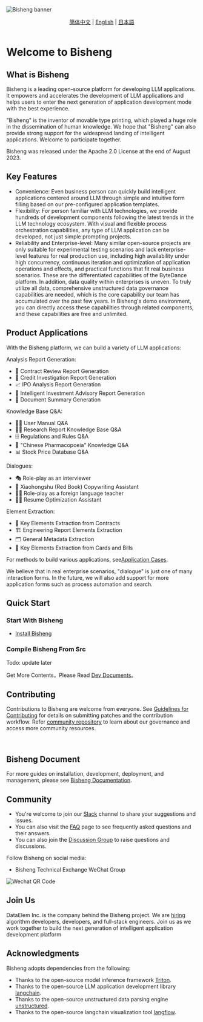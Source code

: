 <img src="https://www.dataelem.com/nstatic/bisheng.png" alt="Bisheng banner">

<p align="center">
  <a href="./README.md">简体中文</a> |
  <a href="./README_ENG.md">English</a> |
  <a href="./README_JPN.md">日本語</a>
</p>


<div class="column" align="middle">
  <!-- <a href="https://bisheng.slack.com/join/shared_invite/"> -->
    <!-- <img src="https://img.shields.io/badge/Join-Slack-orange" alt="join-slack"/> -->
  </a>
  <!-- <img src="https://img.shields.io/github/license/bisheng-io/bisheng" alt="license"/> -->
  <!-- <img src="https://img.shields.io/docker/pulls/bisheng-io/bisheng" alt="docker-pull-count" /> -->
</div>

# Welcome to Bisheng

## What is Bisheng

Bisheng is a leading open-source platform for developing LLM applications. It empowers and accelerates the development of LLM applications and helps users to enter the next generation of application development mode with the best experience.

"Bisheng" is the inventor of movable type printing, which played a huge role in the dissemination of human knowledge. We hope that "Bisheng" can also provide strong support for the widespread landing of intelligent applications. Welcome to participate together.

Bisheng was released under the Apache 2.0 License at the end of August 2023.


## Key Features

- Convenience: Even business person can quickly build intelligent applications centered around LLM through simple and intuitive form filling based on our pre-configured application templates.
- Flexibility: For person familiar with LLM technologies, we provide hundreds of development components following the latest trends in the LLM technology ecosystem. With visual and flexible process orchestration capabilities, any type of LLM application can be developed, not just simple prompting projects.
- Reliability and Enterprise-level: Many similar open-source projects are only suitable for experimental testing scenarios and lack enterprise-level features for real production use, including high availability under high concurrency, continuous iteration and optimization of application operations and effects, and practical functions that fit real business scenarios. These are the differentiated capabilities of the ByteDance platform. In addition, data quality within enterprises is uneven. To truly utilize all data, comprehensive unstructured data governance capabilities are needed, which is the core capability our team has accumulated over the past few years. In Bisheng's demo environment, you can directly access these capabilities through related components, and these capabilities are free and unlimited.


## Product Applications

With the Bisheng platform, we can build a variety of LLM applications:

Analysis Report Generation:

- 📃 Contract Review Report Generation
- 🏦 Credit Investigation Report Generation
- 📈 IPO Analysis Report Generation
- 💼 Intelligent Investment Advisory Report Generation
- 👀 Document Summary Generation


Knowledge Base Q&A:

- 👩‍💻 User Manual Q&A
- 👩‍🔬 Research Report Knowledge Base Q&A
- 🗄 Regulations and Rules Q&A
- 💊 "Chinese Pharmacopoeia" Knowledge Q&A
- 📊 Stock Price Database Q&A


Dialogues:

- 🎭 Role-play as an interviewer
- 📍 Xiaohongshu (Red Book) Copywriting Assistant
- 👩‍🎤 Role-play as a foreign language teacher
- 👨‍🏫 Resume Optimization Assistant


Element Extraction:

- 📄 Key Elements Extraction from Contracts
- 🏗️ Engineering Report Elements Extraction
- 🗂️ General Metadata Extraction
- 🎫 Key Elements Extraction from Cards and Bills


For methods to build various applications, see[Application Cases](https://m7a7tqsztt.feishu.cn/wiki/ZfkmwLPfeiAhQSkK2WvcX87unxc).

We believe that in real enterprise scenarios, "dialogue" is just one of many interaction forms. 
In the future, we will also add support for more application forms such as process automation and search.


## Quick Start

### Start With Bisheng

- [Install Bisheng](https://m7a7tqsztt.feishu.cn/wiki/BSCcwKd4Yiot3IkOEC8cxGW7nPc)


### Compile Bisheng From Src

Todo: update later

Get More Contents，Please Read [Dev Documents](https://m7a7tqsztt.feishu.cn/wiki/ITmJwMXVliBnzpkW3nkcqPVrnse)。


## Contributing

Contributions to Bisheng are welcome from everyone. See [Guidelines for Contributing]((https://github.com/dataelement/bisheng/blob/main/CONTRIBUTING.md)) 
for details on submitting patches and the contribution workflow. 
Refer [community repository](https://github.com/dataelement/community) to learn about our governance and access more community resources.

<!-- ### All contributors -->

<!-- Do not remove end of hero-bot -->
<br>

## Bisheng Document

For more guides on installation, development, deployment, and management, please see [Bisheng Documentation](https://m7a7tqsztt.feishu.cn/wiki/ZxW6wZyAJicX4WkG0NqcWsbynde).


## Community

- You're welcome to join our [Slack](https://www.dataelem.com/) channel to share your suggestions and issues.
- You can also visit the [FAQ](https://m7a7tqsztt.feishu.cn/wiki/XdGCwkDJviC0Z8klbdbcF790n9b) page to see frequently asked questions and their answers.
- You can also join the [Discussion Group](https://github.com/dataelement/bisheng/discussions) to raise questions and discussions.


<!-- 订阅 Bisheng 邮件：

- [Technical Steering Committee](https://www.dataelem.com/)
- [Technical Discussions](https://www.dataelem.com/)
- [Announcement](https://www.dataelem.com/) -->

Follow Bisheng on social media:

<!-- - [知乎](https://www.zhihu.com/org/bisheng-io)
- [CSDN](http://bishengio.blog.csdn.net/)
- [Bilibili](http://space.bilibili.com/xxxxx) -->
- Bisheng Technical Exchange WeChat Group

<img src="https://www.dataelem.com/nstatic/qrcode.png" alt="Wechat QR Code">

## Join Us

DataElem Inc. is the company behind the Bisheng project. We are [hiring](https://www.dataelem.com/contact/team) algorithm developers, developers, and full-stack engineers. 
Join us as we work together to build the next generation of intelligent application development platform


## Acknowledgments

Bisheng adopts dependencies from the following:

- Thanks to the open-source model inference framework [Triton](https://github.com/triton-inference-server).
- Thanks to the open-source LLM application development library [langchain](https://github.com/langchain-ai/langchain).
- Thanks to the open-source unstructured data parsing engine [unstructured](https://github.com/Unstructured-IO/unstructured).
- Thanks to the open-source langchain visualization tool [langflow](https://github.com/logspace-ai/langflow).
